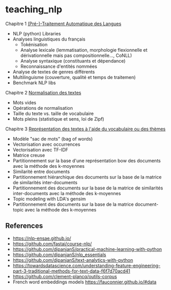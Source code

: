 # teaching_nlp

Chapitre 1 [(Pré-)-Traitement Automatique des Langues](https://github.com/nicolashernandez/teaching_nlp/blob/main/01_Analyse_linguistique.ipynb)
* NLP (python) Libraries
* Analyses linguistiques du français
  * Tokénisation
  * Analyse lexicale (lemmatisation, morphologie flexionnelle et dérivationnelle mais pas compositionnelle..., CoNLL) 
  * Analyse syntaxique (constituants et dépendance)
  * Reconnaissance d'entités nommées
* Analyse de textes de genres différents
* Multilinguisme (couverture, qualité et temps de traitemen)
* Benchmark NLP libs

Chapitre 2 [Normalisation des textes](https://github.com/nicolashernandez/teaching_nlp/blob/main/02_Normalisation_des_textes.ipynb)
* Mots vides
* Opérations de normalisation
* Taille du texte vs. taille de vocabulaire
* Mots pleins (statistique et sens, loi de Zipf)

Chapitre 3 [Représentation des textes à l'aide du vocabulaire ou des thèmes](https://github.com/nicolashernandez/teaching_nlp/blob/main/03_Repr%C3%A9sentation_des_textes_%C3%A0_l'aide_du_vocabulaire_ou_des_th%C3%A8mes_.ipynb)
* Modèle "sac de mots" (bag of words)
* Vectorisation avec occurrences
* Vectorisation avec TF-IDF
* Matrice creuse
* Partitionnement sur la base d'une représentation bow des documents avec la méthode des k-moyennes
* Similarité entre documents
* Partitionnement hiérarchique des documents sur la base de la matrice de similarités inter-documents
* Partitionnement des documents sur la base de la matrice de similarités inter-documents avec la méthode des k-moyennes
* Topic modeling with LDA's gensim
* Partitionnement des documents sur la base de la matrice document-topic avec la méthode des k-moyennes

## References
* https://nlp-ensae.github.io/
* https://github.com/fastai/course-nlp/
* https://github.com/dipanjanS/practical-machine-learning-with-python
* https://github.com/dipanjanS/nlp_essentials
* https://github.com/dipanjanS/text-analytics-with-python
* https://towardsdatascience.com/understanding-feature-engineering-part-3-traditional-methods-for-text-data-f6f7d70acd41
* https://github.com/clement-plancq/outils-corpus
* French word embeddings models https://fauconnier.github.io/#data
